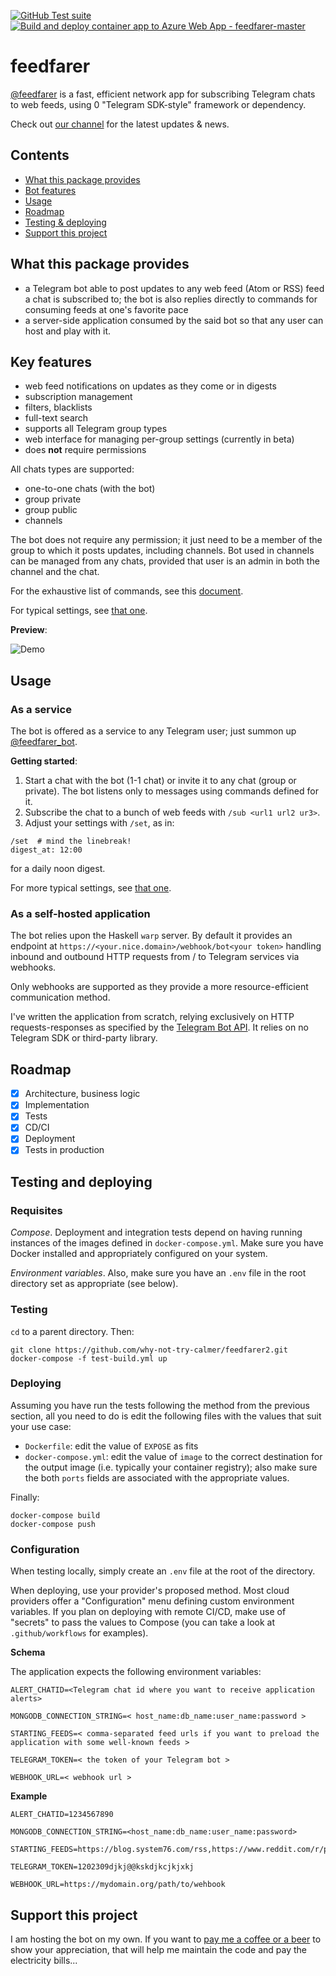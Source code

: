 [![GitHub Test suite](https://github.com/why-not-try-calmer/feedfarer2/actions/workflows/test.yml/badge.svg?branch=master)](https://github.com/why-not-try-calmer/feedfarer2/actions/workflows/test.yml) [![Build and deploy container app to Azure Web App - feedfarer-master](https://github.com/why-not-try-calmer/feedfarer2/actions/workflows/build-then-push.yml/badge.svg?branch=master)](https://github.com/why-not-try-calmer/feedfarer2/actions/workflows/build-then-push.yml)

# feedfarer

[@feedfarer](https://t.me/feedfarer_bot) is a fast, efficient network app for subscribing Telegram chats to web feeds, using 0 "Telegram SDK-style" framework or dependency.

Check out [our channel](https://t.me/feedfarer) for the latest updates & news.

## Contents
- [What this package provides](#what-this-package-provides)
- [Bot features](#key-features)
- [Usage](#usage)
- [Roadmap](#roadmap)
- [Testing & deploying](#testing-and-deploying)
- [Support this project](#support-this-project)

## What this package provides
- a Telegram bot able to post updates to any web feed (Atom or RSS) feed a chat is subscribed to; the bot is also replies directly to commands for consuming feeds at one's favorite pace
- a server-side application consumed by the said bot so that any user can host and play with it.

## Key features
- web feed notifications on updates as they come or in digests
- subscription management
- filters, blacklists
- full-text search
- supports all Telegram group types
- web interface for managing per-group settings (currently in beta)
- does __not__ require permissions

All chats types are supported:
- one-to-one chats (with the bot)
- group private
- group public
- channels

The bot does not require any permission; it just need to be a member of the group to which it posts updates, including channels. Bot used in channels can be managed from any chats, provided that user is an admin in both the channel and the chat.

For the exhaustive list of commands, see this [document](https://github.com/why-not-try-calmer/feedfarer2/blob/master/COMMANDS.md).

For typical settings, see [that one](https://github.com/why-not-try-calmer/feedfarer2/blob/master/SETTINGS_EXAMPLES.md).

__Preview__:

![Demo](../assets/demo.gif?raw=true)

## Usage

### As a service
The bot is offered as a service to any Telegram user; just summon up [@feedfarer_bot](https://t.me/feedfarer_bot).

__Getting started__:

1. Start a chat with the bot (1-1 chat) or invite it to any chat (group or private). The bot listens only to messages using commands defined for it.
2. Subscribe the chat to a bunch of web feeds with `/sub <url1 url2 ur3>`.
3. Adjust your settings with `/set`, as in:

```
/set  # mind the linebreak!
digest_at: 12:00 
```
for a daily noon digest.

For more typical settings, see [that one](https://github.com/why-not-try-calmer/feedfarer2/blob/master/SETTINGS_EXAMPLES.md).

### As a self-hosted application 

The bot relies upon the Haskell `warp` server. By default it provides an endpoint at `https://<your.nice.domain>/webhook/bot<your token>` handling inbound and outbound HTTP requests from / to Telegram services via webhooks.

Only webhooks are supported as they provide a more resource-efficient communication method. 

I've written the application from scratch, relying exclusively on HTTP requests-responses as specified by the [Telegram Bot API](https://core.telegram.org/bots/api). It relies on no Telegram SDK or third-party library.

## Roadmap
- [x] Architecture, business logic
- [x] Implementation
- [x] Tests
- [x] CD/CI
- [x] Deployment
- [x] Tests in production

## Testing and deploying

### Requisites

_Compose_. Deployment and integration tests depend on having running instances of the images defined in `docker-compose.yml`. Make sure you have Docker installed and appropriately configured on your system. 

_Environment variables_. Also, make sure you have an `.env` file in the root directory set as appropriate (see below).

### Testing 

`cd` to a parent directory. Then:
```
git clone https://github.com/why-not-try-calmer/feedfarer2.git
docker-compose -f test-build.yml up
```

### Deploying

Assuming you have run the tests following the method from the previous section, all you need to do is edit the following files with the values that suit your use case:

- `Dockerfile`: edit the value of `EXPOSE` as fits
- `docker-compose.yml`: edit the value of `image` to the correct destination for the output image (i.e. typically your container registry); also make sure the both `ports` fields are associated with the appropriate values.

Finally:

```
docker-compose build
docker-compose push
```

### Configuration

When testing locally, simply create an `.env` file at the root of the directory.

When deploying, use your provider's proposed method. Most cloud providers offer a "Configuration" menu defining custom environment variables. If you plan on deploying with remote CI/CD, make use of "secrets" to pass the values to Compose (you can take a look at `.github/workflows` for examples).

__Schema__

The application expects the following environment variables:
```
ALERT_CHATID=<Telegram chat id where you want to receive application alerts>

MONGODB_CONNECTION_STRING=< host_name:db_name:user_name:password >

STARTING_FEEDS=< comma-separated feed urls if you want to preload the application with some well-known feeds >

TELEGRAM_TOKEN=< the token of your Telegram bot >

WEBHOOK_URL=< webhook url >
```

__Example__
```
ALERT_CHATID=1234567890

MONGODB_CONNECTION_STRING=<host_name:db_name:user_name:password>

STARTING_FEEDS=https://blog.system76.com/rss,https://www.reddit.com/r/pop_os.rss

TELEGRAM_TOKEN=1202309djkj@@kskdjkcjkjxkj

WEBHOOK_URL=https://mydomain.org/path/to/wehbook

```

## Support this project
I am hosting the bot on my own. If you want to [pay me a coffee or a beer](https://www.buymeacoffee.com/WhyNotTryCalmer) to show your appreciation, that will help me maintain the code and pay the electricity bills...
